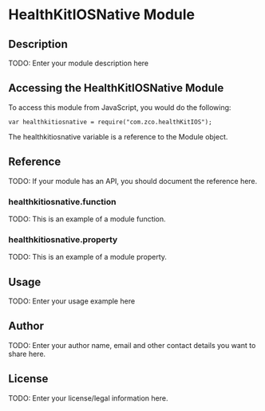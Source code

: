 # HealthKitIOSNative Module

## Description

TODO: Enter your module description here

## Accessing the HealthKitIOSNative Module

To access this module from JavaScript, you would do the following:

    var healthkitiosnative = require("com.zco.healthKitIOS");

The healthkitiosnative variable is a reference to the Module object.

## Reference

TODO: If your module has an API, you should document
the reference here.

### healthkitiosnative.function

TODO: This is an example of a module function.

### healthkitiosnative.property

TODO: This is an example of a module property.

## Usage

TODO: Enter your usage example here

## Author

TODO: Enter your author name, email and other contact
details you want to share here.

## License

TODO: Enter your license/legal information here.
